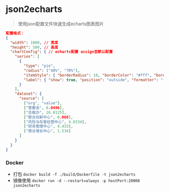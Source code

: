 # json2echarts

> 使用json配置文件快速生成echarts图表图片


```json 
配置格式：
{
  "width": 1000, // 宽度
  "height": 500, // 高度
  "chartConfig": { // echarts配置 assign至默认配置
    "series": [
      {
        "type": "pie",
        "radius": ["40%", "70%"],
        "itemStyle": { "borderRadius": 10, "borderColor": "#fff", "borderWidth": 2 },
        "label": { "show": true, "position": "outside", "formatter": "{@org} {@value}TB ({d}%)" }
      }
    ],
    "dataset": {
      "source": [
        ["org", "value"],
        ["管委会", 0.0496],
        ["总裁办", 26.8125],
        ["联合创新中心", 0.068],
        ["风险与存客经营中心", 4.8334],
        ["财务管理中心", 4.433],
        ["商业增长中心", 1.534]
      ]
    }
  }
}
```

### Docker 

- 打包 `docker build -f ./build/Dockerfile -t json2echarts`
- 镜像使用 `docker run -d --restart=always -p hostPort:20000 json2echarts`

